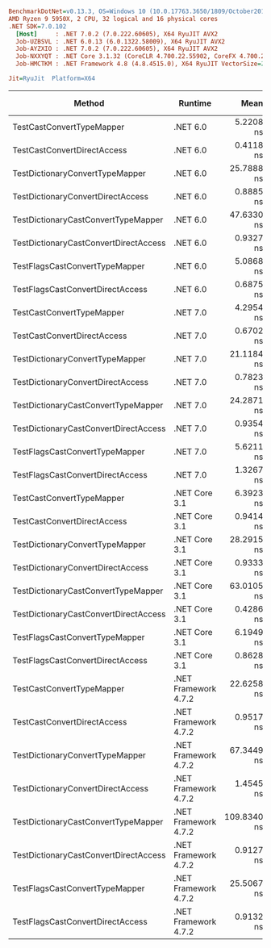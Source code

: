 ``` ini

BenchmarkDotNet=v0.13.3, OS=Windows 10 (10.0.17763.3650/1809/October2018Update/Redstone5), VM=Hyper-V
AMD Ryzen 9 5950X, 2 CPU, 32 logical and 16 physical cores
.NET SDK=7.0.102
  [Host]     : .NET 7.0.2 (7.0.222.60605), X64 RyuJIT AVX2
  Job-UZBSVL : .NET 6.0.13 (6.0.1322.58009), X64 RyuJIT AVX2
  Job-AYZXIO : .NET 7.0.2 (7.0.222.60605), X64 RyuJIT AVX2
  Job-NXXYQT : .NET Core 3.1.32 (CoreCLR 4.700.22.55902, CoreFX 4.700.22.56512), X64 RyuJIT AVX2
  Job-HMCTKM : .NET Framework 4.8 (4.8.4515.0), X64 RyuJIT VectorSize=256

Jit=RyuJit  Platform=X64  

```
|                                Method |              Runtime |        Mean |      Median |  Ratio |   Gen0 | Allocated | Alloc Ratio |
|-------------------------------------- |--------------------- |------------:|------------:|-------:|-------:|----------:|------------:|
|             TestCastConvertTypeMapper |             .NET 6.0 |   5.2208 ns |   5.2150 ns |   5.48 |      - |         - |          NA |
|           TestCastConvertDirectAccess |             .NET 6.0 |   0.4118 ns |   0.4107 ns |   0.43 |      - |         - |          NA |
|       TestDictionaryConvertTypeMapper |             .NET 6.0 |  25.7888 ns |  25.7302 ns |  26.96 |      - |         - |          NA |
|     TestDictionaryConvertDirectAccess |             .NET 6.0 |   0.8885 ns |   0.8886 ns |   0.93 |      - |         - |          NA |
|   TestDictionaryCastConvertTypeMapper |             .NET 6.0 |  47.6330 ns |  47.3749 ns |  49.97 | 0.0029 |      48 B |          NA |
| TestDictionaryCastConvertDirectAccess |             .NET 6.0 |   0.9327 ns |   0.9133 ns |   0.98 |      - |         - |          NA |
|        TestFlagsCastConvertTypeMapper |             .NET 6.0 |   5.0868 ns |   5.0591 ns |   5.35 |      - |         - |          NA |
|      TestFlagsCastConvertDirectAccess |             .NET 6.0 |   0.6875 ns |   0.9120 ns |   0.30 |      - |         - |          NA |
|             TestCastConvertTypeMapper |             .NET 7.0 |   4.2954 ns |   4.2811 ns |   4.52 |      - |         - |          NA |
|           TestCastConvertDirectAccess |             .NET 7.0 |   0.6702 ns |   0.9085 ns |   0.71 |      - |         - |          NA |
|       TestDictionaryConvertTypeMapper |             .NET 7.0 |  21.1184 ns |  21.1487 ns |  22.31 |      - |         - |          NA |
|     TestDictionaryConvertDirectAccess |             .NET 7.0 |   0.7823 ns |   0.8326 ns |   0.72 |      - |         - |          NA |
|   TestDictionaryCastConvertTypeMapper |             .NET 7.0 |  24.2871 ns |  24.1294 ns |  25.55 |      - |         - |          NA |
| TestDictionaryCastConvertDirectAccess |             .NET 7.0 |   0.9354 ns |   0.9133 ns |   0.98 |      - |         - |          NA |
|        TestFlagsCastConvertTypeMapper |             .NET 7.0 |   5.6211 ns |   5.5890 ns |   5.90 |      - |         - |          NA |
|      TestFlagsCastConvertDirectAccess |             .NET 7.0 |   1.3267 ns |   1.3267 ns |   1.38 |      - |         - |          NA |
|             TestCastConvertTypeMapper |        .NET Core 3.1 |   6.3923 ns |   6.3919 ns |   6.71 |      - |         - |          NA |
|           TestCastConvertDirectAccess |        .NET Core 3.1 |   0.9414 ns |   0.9414 ns |   0.99 |      - |         - |          NA |
|       TestDictionaryConvertTypeMapper |        .NET Core 3.1 |  28.2915 ns |  28.2905 ns |  29.46 |      - |         - |          NA |
|     TestDictionaryConvertDirectAccess |        .NET Core 3.1 |   0.9333 ns |   0.9147 ns |   0.98 |      - |         - |          NA |
|   TestDictionaryCastConvertTypeMapper |        .NET Core 3.1 |  63.0105 ns |  62.7486 ns |  66.30 | 0.0029 |      48 B |          NA |
| TestDictionaryCastConvertDirectAccess |        .NET Core 3.1 |   0.4286 ns |   0.4286 ns |   0.45 |      - |         - |          NA |
|        TestFlagsCastConvertTypeMapper |        .NET Core 3.1 |   6.1949 ns |   6.1974 ns |   6.52 |      - |         - |          NA |
|      TestFlagsCastConvertDirectAccess |        .NET Core 3.1 |   0.8628 ns |   0.8547 ns |   0.86 |      - |         - |          NA |
|             TestCastConvertTypeMapper | .NET Framework 4.7.2 |  22.6258 ns |  22.0857 ns |  23.56 |      - |         - |          NA |
|           TestCastConvertDirectAccess | .NET Framework 4.7.2 |   0.9517 ns |   0.9623 ns |   1.00 |      - |         - |          NA |
|       TestDictionaryConvertTypeMapper | .NET Framework 4.7.2 |  67.3449 ns |  66.7213 ns |  70.84 |      - |         - |          NA |
|     TestDictionaryConvertDirectAccess | .NET Framework 4.7.2 |   1.4545 ns |   2.2098 ns |   1.46 |      - |         - |          NA |
|   TestDictionaryCastConvertTypeMapper | .NET Framework 4.7.2 | 109.8340 ns | 109.7119 ns | 115.83 | 0.0076 |      48 B |          NA |
| TestDictionaryCastConvertDirectAccess | .NET Framework 4.7.2 |   0.9127 ns |   0.9126 ns |   0.95 |      - |         - |          NA |
|        TestFlagsCastConvertTypeMapper | .NET Framework 4.7.2 |  25.5067 ns |  25.5058 ns |  26.76 |      - |         - |          NA |
|      TestFlagsCastConvertDirectAccess | .NET Framework 4.7.2 |   0.9132 ns |   0.9132 ns |   0.95 |      - |         - |          NA |
